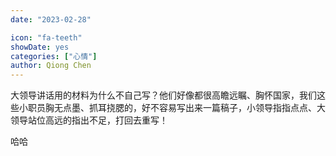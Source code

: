 ```yaml
---
date: "2023-02-28"

icon: "fa-teeth"
showDate: yes
categories: ["心情"]
author: Qiong Chen
---
```


大领导讲话用的材料为什么不自己写？他们好像都很高瞻远瞩、胸怀国家，我们这些小职员胸无点墨、抓耳挠腮的，好不容易写出来一篇稿子，小领导指指点点、大领导站位高远的指出不足，打回去重写！

哈哈